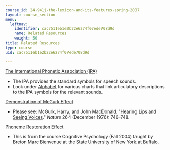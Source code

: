 ```yaml
---
course_id: 24-941j-the-lexicon-and-its-features-spring-2007
layout: course_section
menu:
  leftnav:
    identifier: cac7511eb1e2b22e6274f07ede708d9d
    name: Related Resources
    weight: 50
title: Related Resources
type: course
uid: cac7511eb1e2b22e6274f07ede708d9d

---
```


[The International Phonetic Association (IPA)](https://www.internationalphoneticassociation.org/)

*   The IPA provides the standard symbols for speech sounds.
*   Look under [Alphabet](https://www.internationalphoneticassociation.org/content/ipa-chart) for various charts that link articulatory descriptions to the IPA symbols for the relevant sounds.

[Demonstration of McGurk Effect](http://www.youtube.com/watch?v=aFPtc8BVdJk)

*   Please see: McGurk, Harry, and John MacDonald. "[Hearing Lips and Seeing Voices](http://www.nature.com/nature/journal/v264/n5588/abs/264746a0.html)." _Nature_ 264 (December 1976): 746–748.

[Phoneme Restoration Effect](http://www.psychology-lexicon.com/cms/glossary/glossary-p/2553-phonemic-restoration-effect.html)

*   This is from the course Cognitive Psychology (Fall 2004) taught by Breton Marc Bienvenue at the State University of New York at Buffalo.